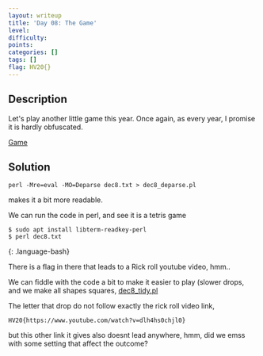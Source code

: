 ```yaml
---
layout: writeup
title: 'Day 08: The Game'
level:
difficulty:
points:
categories: []
tags: []
flag: HV20{}
---
```

## Description

Let's play another little game this year. Once again, as every year, I
promise it is hardly obfuscated.

[Game](writeupfiles/dec8.txt)

## Solution

    perl -Mre=eval -MO=Deparse dec8.txt > dec8_deparse.pl

makes it a bit more readable.

We can run the code in perl, and see it is a tetris game

    $ sudo apt install libterm-readkey-perl
    $ perl dec8.txt
{: .language-bash}

There is a flag in there that leads to a Rick roll youtube video, hmm.. 

We can fiddle with the code a bit to make it easier to play (slower
drops, and we make all shapes squares,
[dec8\_tidy.pl](writeupfiles/dec8_tidy.p.)

The letter that drop do not follow exactly the rick roll video link,

`HV20{https://www.youtube.com/watch?v=dlh4hs0chjl0}`

but this other link it gives also doesnt lead anywhere, hmm, did we emss
with some setting that affect the outcome?

